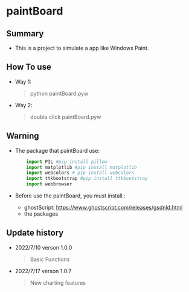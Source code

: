# paintBoard

## Summary
- This is a project to simulate a app like Windows Paint.

## How To use
- Way 1:  

    > python paintBoard.pyw
- Way 2:  

    > double click paintBoard.pyw
##  Warning
- The package that paintBoard use:  
    ``` python
        import PIL #pip install pillow
        import matplotlib #pip install matplotlib
        import webcolors # pip install webcolors
        import ttkbootstrap #pip install ttkbootstrap
        import webbrowser 
    ```
-  Before use the paintBoard, you must install :

    - ghostScript: https://www.ghostscript.com/releases/gsdnld.html
    - the packages

## Update history
- 2022/7/10  verson 1.0.0  
    > Basic Functions  
- 2022/7/17  verson 1.0.7  
    > New charting features
    
